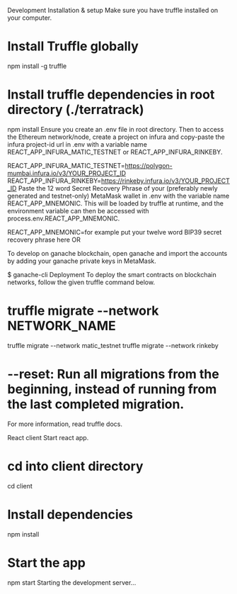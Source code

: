 Development
Installation & setup
Make sure you have truffle installed on your computer.

# Install Truffle globally
npm install -g truffle
# Install truffle dependencies in root directory (./terratrack)
npm install
Ensure you create an .env file in root directory. Then to access the Ethereum network/node, create a project on infura and copy-paste the infura project-id url in .env with a variable name REACT_APP_INFURA_MATIC_TESTNET or REACT_APP_INFURA_RINKEBY.

REACT_APP_INFURA_MATIC_TESTNET=https://polygon-mumbai.infura.io/v3/YOUR_PROJECT_ID
REACT_APP_INFURA_RINKEBY=https://rinkeby.infura.io/v3/YOUR_PROJECT_ID
Paste the 12 word Secret Recovery Phrase of your (preferably newly generated and testnet-only) MetaMask wallet in .env with the variable name REACT_APP_MNEMONIC. This will be loaded by truffle at runtime, and the environment variable can then be accessed with process.env.REACT_APP_MNEMONIC.

REACT_APP_MNEMONIC=for example put your twelve word BIP39 secret recovery phrase here
OR

To develop on ganache blockchain, open ganache and import the accounts by adding your ganache private keys in MetaMask.

$ ganache-cli
Deployment
To deploy the smart contracts on blockchain networks, follow the given truffle command below.

# truffle migrate --network NETWORK_NAME
truffle migrate --network matic_testnet
truffle migrate --network rinkeby

# --reset: Run all migrations from the beginning, instead of running from the last completed migration.
For more information, read truffle docs.

React client
Start react app.

# cd into client directory
cd client

# Install dependencies
npm install

# Start the app
npm start
Starting the development server...
